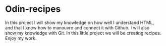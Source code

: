# Odin-recipes
In this project I will show my knowledge on how well I understand HTML, and that I know how to manouvre and connect it with Github. I will also show my knowledge with Git. In this little project we will be creating recipes. Enjoy my work. 